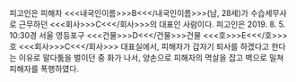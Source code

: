 피고인은 피해자 <<<내국인이름>>>B<<</내국인이름>>>(남, 28세)가 수습세무사로 근무하던 <<<회사>>>C<<</회사>>>의 대표인 사람이다.
피고인은 2019. 8. 5. 10:30경 서울 영등포구 <<<건물>>>D<<</건물>>>건물 <<<호>>>E<<</호>>>호 <<<회사>>>C<<</회사>>> 대표실에서, 피해자가 갑자기 퇴사를 하겠다고 한다는 이유로 말다툼을 벌이던 중 화가 나서, 양손으로 피해자의 멱살을 잡고 벽으로 밀쳐 피해자를 폭행하였다.
